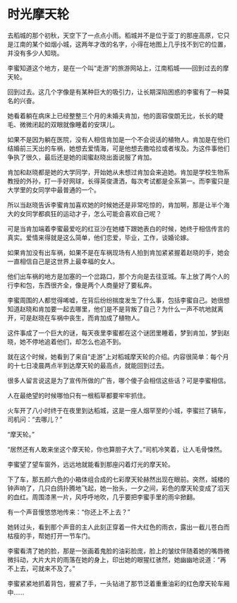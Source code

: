 # 时光摩天轮

去稻城的那个初秋，天空下了一点点小雨。稻城并不是位于亚丁的那座高原，它只是江南的某个如烟小城，这两年才改的名字，小得在地图上几乎找不到它的位置，并没有多少人知晓。 

李蜜知道这个地方，是在一个叫“走游”的旅游网站上，江南稻城——回到过去的摩天轮。 

回到过去。这几个字像是有某种巨大的吸引力，让长期深陷困惑的李蜜有了一种莫名的兴奋。 

她看着躺在病床上已经整整三个月的未婚夫肯加，他的面容俊朗无比，长长的睫毛、微微闭起的双眼就像睡着的安琪儿。 

如果不是因为躺在医院，没有人相信肯加是一个不会说话的植物人。肯加是在他们结婚前三天出的车祸，她想去爱情海，可是他想去撒哈拉或者埃及。为这件事他们争执了很久，最后还是她的闺蜜赵晓出面说服了肯加。 

肯加和赵晓都是她的大学同学，开始她从未想过肯加会来追她。肯加是学校生物系教授的外孙，打一手好网球，长得英俊潇洒，每次考试都是全系第一。而李蜜只是大学里的女同学中最普通的一个。 

所以当赵晓告诉李蜜肯加喜欢她的时候她还是非常吃惊的，肯加啊，那是让半个海大的女同学都疯狂的运动才子，怎么可能会喜欢自己呢？ 

可是当肯加端着李蜜最爱吃的红豆沙在她楼下跟她表白的时候，她终于相信传言的真实。爱情来得就是这么简单，他们恋爱，毕业，工作，谈婚论嫁。 

如果肯加没有出车祸，如果不是在车祸现场有人拍到肯加紧紧握着赵晓的手，她会一直相信自己是这世界上最幸福的女人。 

他们出车祸的地方是加塞的一个岔路口，那个方向是去往亚城。车上放了两个人的行李和包，东西很齐全，像是两个人商量好了要私奔。 

李蜜周围的人都觉得唏嘘，在背后纷纷揣度发生了什么事，包括李蜜自己。她很想知道赵晓和肯加要一起去哪里，他们是不是背叛了自己？为什么一声不吭地就离开，可是赵晓在车祸中丧生，而肯加成了植物人。 

这件事成了一个巨大的谜，每天夜里李蜜都在这个谜团里睡着，梦到肯加，梦到赵晓，她不停地追着他们，却怎么也追不到。 

就在这个时候，她看到了来自“走游”上对稻城摩天轮的介绍。内容很简单：每个月的十七日凌晨两点半到达摩天轮的最高点，就能回到过去。 

很多人留言说这是为了宣传所做的广告，哪个傻子会相信这些话？可是李蜜相信。 

人在最绝望的时候哪怕只有一根稻草都要牢牢抓住。 

火车开了八小时终于在夜里到达稻城，这是一座人烟罕至的小城，李蜜拦了辆车，司机问：“去哪儿？” 

“摩天轮。” 

“居然还有人敢来坐这个摩天轮，你也算胆子大了。”司机冷笑着，让人毛骨悚然。 

李蜜望了望车窗外，远远地就能看到那座闪着灯光的摩天轮。 

下了车，那五颜六色的小箱体组合成的七彩摩天轮赫然出现在眼前。突然，城楼的钟声响了，几只白鸽扑腾地飞起，她一抬头，一夕之间，彩色的摩天轮变成了滔天的血红。周围漆黑一片，风呼呼地吹，几乎要把李蜜手里的雨伞掀翻。 

有一个声音慢悠悠地传来：“你还上不上去？” 

她转过头，看到那个声音的主人此刻正穿着一件大红色的雨衣，露出一截儿苍白而枯瘦的手，帮她打开一节车门。 

李蜜看清了她的脸，那是一张画着鬼脸的油彩脸庞，脸上的皱纹伴随着她的嘴唇微微抖动，大片大片的雨落在她的身上，印出她的眼猩红骇然，她幽幽地说道：“再不上去，可就来不及了。” 

李蜜紧紧地抓着背包，握紧了手，一头钻进了那节泛着重重油彩的红色摩天轮车厢中……